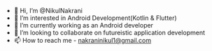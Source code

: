

- 👋 Hi, I’m @NikulNakrani
- 👀 I’m interested in Android Development(Kotlin & Flutter)
- 🌱 I’m currently working as an Android developer
- 💞️ I’m looking to collaborate on futureistic application development
- 📫 How to reach me - nakraninikul1@gmail.com
